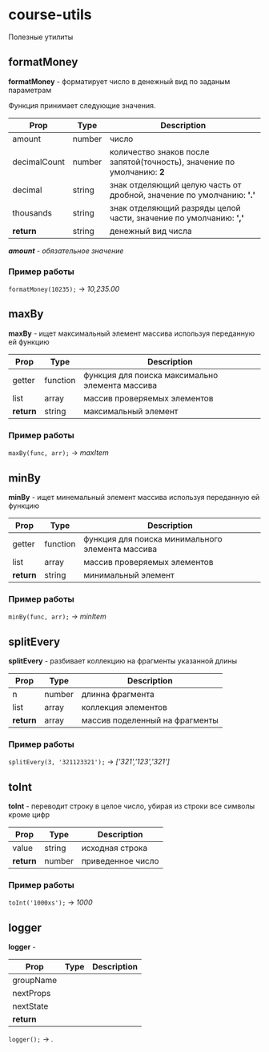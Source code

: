 # course-utils

Полезные утилиты

## formatMoney

**formatMoney** - форматирует число в денежный вид по заданым параметрам

Функция принимает следующие значения.

| Prop         | Type   | Description                                                             |
| ------------ | ------ | ----------------------------------------------------------------------- |
| amount       | number | число                                                                   |
| decimalCount | number | количество знаков после запятой(точность), значение по умолчанию: **2** |
| decimal      | string | знак отделяющий целую часть от дробной, значение по умолчанию: **'.'**  |
| thousands    | string | знак отделяющий разряды целой части, значение по умолчанию: **','**     |
| **return**   | string | денежный вид числа                                                      |

_**amount** - обязательное значение_

### Пример работы

`formatMoney(10235);` -> _10,235.00_

## maxBy

**maxBy** - ищет максимальный элемент массива используя переданную ей функцию

| Prop       | Type     | Description                                     |
| ---------- | -------- | ----------------------------------------------- |
| getter     | function | функция для поиска максимально элемента массива |
| list       | array    | массив проверяемых элементов                    |
| **return** | string   | максимальный элемент                            |

### Пример работы

`maxBy(func, arr);` -> _maxItem_

## minBy

**minBy** - ищет минемальный элемент массива используя переданную ей функцию

| Prop       | Type     | Description                                      |
| ---------- | -------- | ------------------------------------------------ |
| getter     | function | функция для поиска минимального элемента массива |
| list       | array    | массив проверяемых элементов                     |
| **return** | string   | минимальный элемент                              |

### Пример работы

`minBy(func, arr);` -> _minItem_

## splitEvery

**splitEvery** - разбивает коллекцию на фрагменты указанной длины

| Prop       | Type   | Description                    |
| ---------- | ------ | ------------------------------ |
| n          | number | длинна фрагмента               |
| list       | array  | коллекция элементов            |
| **return** | array  | массив поделенный на фрагменты |

### Пример работы

`splitEvery(3, '321123321');` -> _['321','123','321']_

## toInt

**toInt** - переводит строку в целое число, убирая из строки все символы кроме цифр

| Prop       | Type   | Description       |
| ---------- | ------ | ----------------- |
| value      | string | исходная строка   |
| **return** | number | приведенное число |

### Пример работы

`toInt('1000xs');` -> _1000_

## logger

**logger** -

| Prop       | Type | Description |
| ---------- | ---- | ----------- |
| groupName  |      |             |
| nextProps  |      |             |
| nextState  |      |             |
| **return** |      |             |

`logger();` -> _._
